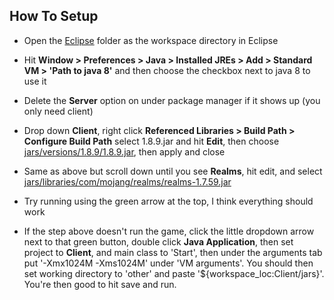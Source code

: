 
## How To Setup 

- Open the [Eclipse](./eclipse) folder as the workspace directory in Eclipse

- Hit **Window > Preferences > Java > Installed JREs > Add > Standard VM > 'Path to java 8'** and then choose the checkbox next to java 8 to use it

- Delete the **Server** option on under package manager if it shows up (you only need client)

- Drop down **Client**, right click **Referenced Libraries > Build Path > Configure Build Path** select 1.8.9.jar and hit **Edit**, then choose [jars/versions/1.8.9/1.8.9.jar](./jars/versions/1.8.9/1.8.9.jar), then apply and close

- Same as above but scroll down until you see **Realms**, hit edit, and select [jars/libraries/com/mojang/realms/realms-1.7.59.jar](./jars/libraries/com/mojang/realms/realms-1.7.59.jar)

- Try running using the green arrow at the top, I think everything should work

- If the step above doesn't run the game, click the little dropdown arrow next to that green button, double click **Java Application**, then set project to **Client**, and main class to 'Start', then under the arguments tab put '-Xmx1024M -Xms1024M' under 'VM arguments'. You should then set working directory to 'other' and paste '${workspace_loc:Client/jars}'. You're then good to hit save and run.

